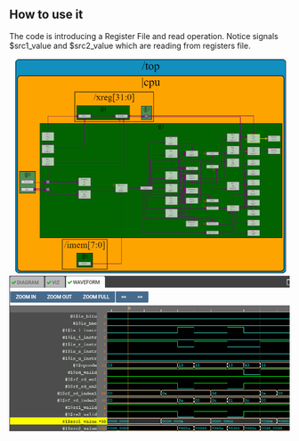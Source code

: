 ## How to use it
The code is introducing a Register File and read operation. Notice signals $src1_value and $src2_value which are reading from registers file.

![alt text](https://github.com/RISCV-MYTH-WORKSHOP/riscv_myth_workshop_dec20-razvanionescu-77/blob/master/8_RV_Register_File_Read/RV_Register_File_Read_Diagram.PNG "Diagram")
![alt text](https://github.com/RISCV-MYTH-WORKSHOP/riscv_myth_workshop_dec20-razvanionescu-77/blob/master/8_RV_Register_File_Read/RV_Register_File_Read_Waveform.PNG "Waveform")
